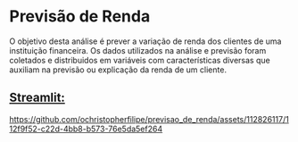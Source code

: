 # Previsão de Renda

O objetivo desta análise é prever a variação de renda dos clientes de uma instituição financeira. Os dados utilizados na análise e previsão foram coletados e distribuidos em variáveis com características diversas que auxiliam na previsão ou explicação da renda de um cliente.

## [Streamlit:](https://previsaoderenda.streamlit.app/)

https://github.com/ochristopherfilipe/previsao_de_renda/assets/112826117/112f9f52-c22d-4bb8-b573-76e5da5ef264
